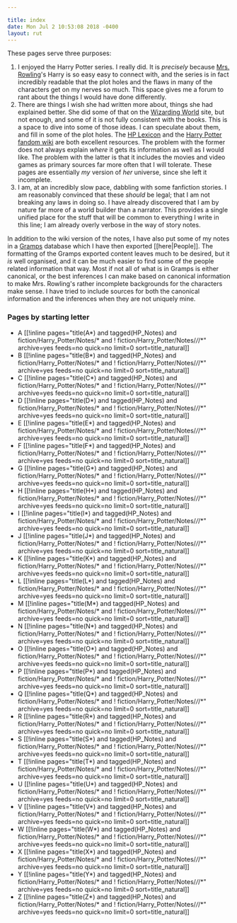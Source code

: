 ```yaml
---

title: index
date: Mon Jul 2 10:53:08 2018 -0400
layout: rut
---
```


These pages serve three purposes:

1. I enjoyed the Harry Potter series.  I really did.  It is *precisely* because
   [Mrs. Rowling][jkr1]'s Harry is so easy easy to connect with, and the series
   is in fact incredibly readable that the plot holes and the flaws in many of
   the characters get on my nerves so much.  This space gives me a forum to rant
   about the things I would have done differently. 
2. There are things I wish she had written more about, things she had explained
   better.  She did some of that on the [Wizarding World][wws1] site, but not
   enough, and some of it is not fully consistent with the books.  This is a
   space to dive into some of those ideas.  I can speculate about them, and fill
   in some of the plot holes.  The [HP Lexicon][hpl1] and the [Harry Potter
   fandom wiki][hpwiki1] are both excellent resources.  The problem with the
   former does not always explain *where* it gets its information as well as I
   would like.  The problem with the latter is that it includes the movies and
   video games as primary sources far more often that I will tolerate. These
   pages are essentially *my* version of *her* universe, since she left it
   incomplete.
3. I am, at an incredibly slow pace, dabbling with some fanfiction stories.  I
   am reasonably convinced that these *should* be legal; that I am not breaking
   any laws in doing so.  I have already discovered that I am by nature far more
   of a world builder than a narrator.  This provides a single unified place for
   the stuff that will be common to everything I write in this line; I am
   already overly verbose in the way of story notes.

In addition to the wiki version of the notes, I have also put some of my notes
in a [Gramps](https://gramps-project.org/blog/) database which I have then
exported [[here|People]].  The formatting of the Gramps exported content leaves
much to be desired, but it *is* well organised, and it can be much easier to
find some of the people related information that way. Most if not all of what is
in Gramps is either canonical, or the best inferences I can make based on
canonical information to make Mrs. Rowling's rather incomplete backgrounds for
the characters make sense. I have tried to include sources for both the
canonical information and the inferences when they are not uniquely mine.

[wws1]: https://www.wizardingworld.com/writing-by-jk-rowling

[hpwiki1]: https://harrypotter.fandom.com/wiki/Main_Page

[hpl1]: https://www.hp-lexicon.org/

[jkr1]: https://www.jkrowling.com/

### Pages by starting letter


* A
  [[!inline pages="title(A*) and tagged(HP_Notes) and fiction/Harry_Potter/Notes/* and ! fiction/Harry_Potter/Notes/*/*/*" archive=yes feeds=no quick=no limit=0 sort=title_natural]]
* B
  [[!inline pages="title(B*) and tagged(HP_Notes) and fiction/Harry_Potter/Notes/* and ! fiction/Harry_Potter/Notes/*/*/*" archive=yes feeds=no quick=no limit=0 sort=title_natural]]
* C
  [[!inline pages="title(C*) and tagged(HP_Notes) and fiction/Harry_Potter/Notes/* and ! fiction/Harry_Potter/Notes/*/*/*" archive=yes feeds=no quick=no limit=0 sort=title_natural]]
* D
  [[!inline pages="title(D*) and tagged(HP_Notes) and fiction/Harry_Potter/Notes/* and ! fiction/Harry_Potter/Notes/*/*/*" archive=yes feeds=no quick=no limit=0 sort=title_natural]]
* E
  [[!inline pages="title(E*) and tagged(HP_Notes) and fiction/Harry_Potter/Notes/* and ! fiction/Harry_Potter/Notes/*/*/*" archive=yes feeds=no quick=no limit=0 sort=title_natural]]
* F
  [[!inline pages="title(F*) and tagged(HP_Notes) and fiction/Harry_Potter/Notes/* and ! fiction/Harry_Potter/Notes/*/*/*" archive=yes feeds=no quick=no limit=0 sort=title_natural]]
* G
  [[!inline pages="title(G*) and tagged(HP_Notes) and fiction/Harry_Potter/Notes/* and ! fiction/Harry_Potter/Notes/*/*/*" archive=yes feeds=no quick=no limit=0 sort=title_natural]]
* H
  [[!inline pages="title(H*) and tagged(HP_Notes) and fiction/Harry_Potter/Notes/* and ! fiction/Harry_Potter/Notes/*/*/*" archive=yes feeds=no quick=no limit=0 sort=title_natural]]
* I
  [[!inline pages="title(I*) and tagged(HP_Notes) and fiction/Harry_Potter/Notes/* and ! fiction/Harry_Potter/Notes/*/*/*" archive=yes feeds=no quick=no limit=0 sort=title_natural]]
* J
  [[!inline pages="title(J*) and tagged(HP_Notes) and fiction/Harry_Potter/Notes/* and ! fiction/Harry_Potter/Notes/*/*/*" archive=yes feeds=no quick=no limit=0 sort=title_natural]]
* K
  [[!inline pages="title(K*) and tagged(HP_Notes) and fiction/Harry_Potter/Notes/* and ! fiction/Harry_Potter/Notes/*/*/*" archive=yes feeds=no quick=no limit=0 sort=title_natural]]
* L
  [[!inline pages="title(L*) and tagged(HP_Notes) and fiction/Harry_Potter/Notes/* and ! fiction/Harry_Potter/Notes/*/*/*" archive=yes feeds=no quick=no limit=0 sort=title_natural]]
* M
  [[!inline pages="title(M*) and tagged(HP_Notes) and fiction/Harry_Potter/Notes/* and ! fiction/Harry_Potter/Notes/*/*/*" archive=yes feeds=no quick=no limit=0 sort=title_natural]]
* N
  [[!inline pages="title(N*) and tagged(HP_Notes) and fiction/Harry_Potter/Notes/* and ! fiction/Harry_Potter/Notes/*/*/*" archive=yes feeds=no quick=no limit=0 sort=title_natural]]
* O
  [[!inline pages="title(O*) and tagged(HP_Notes) and fiction/Harry_Potter/Notes/* and ! fiction/Harry_Potter/Notes/*/*/*" archive=yes feeds=no quick=no limit=0 sort=title_natural]]
* P
  [[!inline pages="title(P*) and tagged(HP_Notes) and fiction/Harry_Potter/Notes/* and ! fiction/Harry_Potter/Notes/*/*/*" archive=yes feeds=no quick=no limit=0 sort=title_natural]]
* Q
  [[!inline pages="title(Q*) and tagged(HP_Notes) and fiction/Harry_Potter/Notes/* and ! fiction/Harry_Potter/Notes/*/*/*" archive=yes feeds=no quick=no limit=0 sort=title_natural]]
* R
  [[!inline pages="title(R*) and tagged(HP_Notes) and fiction/Harry_Potter/Notes/* and ! fiction/Harry_Potter/Notes/*/*/*" archive=yes feeds=no quick=no limit=0 sort=title_natural]]
* S
  [[!inline pages="title(S*) and tagged(HP_Notes) and fiction/Harry_Potter/Notes/* and ! fiction/Harry_Potter/Notes/*/*/*" archive=yes feeds=no quick=no limit=0 sort=title_natural]]
* T
  [[!inline pages="title(T*) and tagged(HP_Notes) and fiction/Harry_Potter/Notes/* and ! fiction/Harry_Potter/Notes/*/*/*" archive=yes feeds=no quick=no limit=0 sort=title_natural]]
* U
  [[!inline pages="title(U*) and tagged(HP_Notes) and fiction/Harry_Potter/Notes/* and ! fiction/Harry_Potter/Notes/*/*/*" archive=yes feeds=no quick=no limit=0 sort=title_natural]]
* V
  [[!inline pages="title(V*) and tagged(HP_Notes) and fiction/Harry_Potter/Notes/* and ! fiction/Harry_Potter/Notes/*/*/*" archive=yes feeds=no quick=no limit=0 sort=title_natural]]
* W
  [[!inline pages="title(W*) and tagged(HP_Notes) and fiction/Harry_Potter/Notes/* and ! fiction/Harry_Potter/Notes/*/*/*" archive=yes feeds=no quick=no limit=0 sort=title_natural]]
* X
  [[!inline pages="title(X*) and tagged(HP_Notes) and fiction/Harry_Potter/Notes/* and ! fiction/Harry_Potter/Notes/*/*/*" archive=yes feeds=no quick=no limit=0 sort=title_natural]]
* Y
  [[!inline pages="title(Y*) and tagged(HP_Notes) and fiction/Harry_Potter/Notes/* and ! fiction/Harry_Potter/Notes/*/*/*" archive=yes feeds=no quick=no limit=0 sort=title_natural]]
* Z
  [[!inline pages="title(Z*) and tagged(HP_Notes) and fiction/Harry_Potter/Notes/* and ! fiction/Harry_Potter/Notes/*/*/*" archive=yes feeds=no quick=no limit=0 sort=title_natural]]
